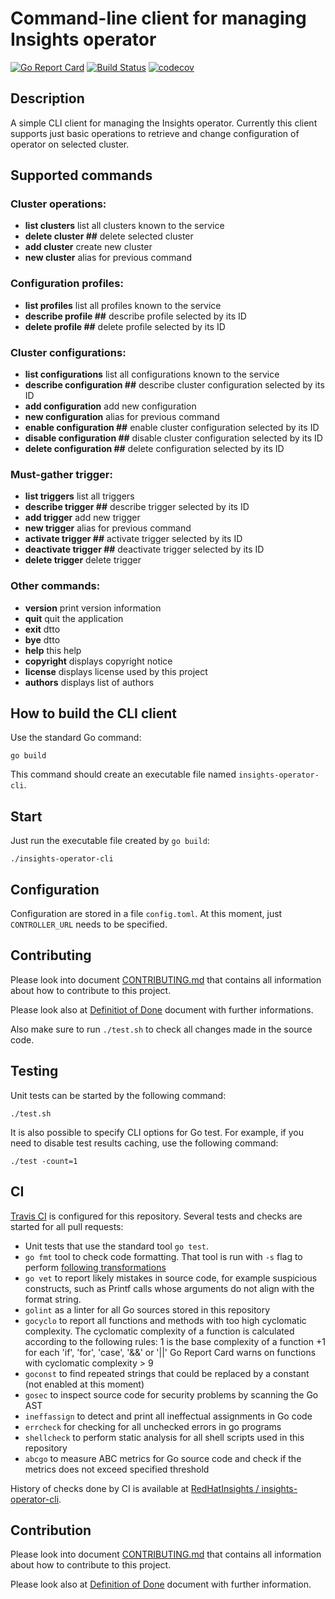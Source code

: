 # Command-line client for managing Insights operator

[![Go Report Card](https://goreportcard.com/badge/github.com/RedHatInsights/insights-operator-cli)](https://goreportcard.com/report/github.com/RedHatInsights/insights-operator-cli) [![Build Status](https://travis-ci.org/RedHatInsights/insights-operator-cli.svg?branch=master)](https://travis-ci.org/RedHatInsights/insights-operator-cli) [![codecov](https://codecov.io/gh/RedHatInsights/insights-operator-cli/branch/master/graph/badge.svg)](https://codecov.io/gh/RedHatInsights/insights-operator-cli)

## Description

A simple CLI client for managing the Insights operator. Currently this client supports just basic operations to retrieve and change configuration of operator on selected cluster.

## Supported commands

### Cluster operations:
* **list clusters** list all clusters known to the service
* **delete cluster ##**         delete selected cluster
* **add cluster**               create new cluster
* **new cluster**               alias for previous command

### Configuration profiles:
* **list profiles**             list all profiles known to the service
* **describe profile ##**       describe profile selected by its ID
* **delete profile ##**         delete profile selected by its ID

### Cluster configurations:
* **list configurations**       list all configurations known to the service
* **describe configuration ##** describe cluster configuration selected by its ID
* **add configuration**         add new configuration
* **new configuration**         alias for previous command
* **enable configuration ##**   enable cluster configuration selected by its ID
* **disable configuration ##**  disable cluster configuration selected by its ID
* **delete configuration ##**   delete configuration selected by its ID

### Must-gather trigger:       
* **list triggers**             list all triggers
* **describe trigger ##**       describe trigger selected by its ID
* **add trigger**               add new trigger
* **new trigger**               alias for previous command
* **activate trigger ##**       activate trigger selected by its ID
* **deactivate trigger ##**     deactivate trigger selected by its ID
* **delete trigger**            delete trigger

### Other commands:
* **version**                   print version information
* **quit**                      quit the application
* **exit**                      dtto
* **bye**                       dtto
* **help**                      this help
* **copyright**                 displays copyright notice
* **license**                   displays license used by this project
* **authors**                   displays list of authors


## How to build the CLI client

Use the standard Go command:

```
go build
```

This command should create an executable file named `insights-operator-cli`.

## Start

Just run the executable file created by `go build`:

```
./insights-operator-cli
```

## Configuration

Configuration are stored in a file `config.toml`.
At this moment, just `CONTROLLER_URL` needs to be specified.

## Contributing

Please look into document [CONTRIBUTING.md](CONTRIBUTING.md) that contains all information about how to contribute to this project.

Please look also at [Definitiot of Done](DoD.md) document with further informations.

Also make sure to run `./test.sh` to check all changes made in the source code.

## Testing

Unit tests can be started by the following command:

```
./test.sh
```

It is also possible to specify CLI options for Go test. For example, if you need to disable test results caching, use the following command:

```
./test -count=1
```

## CI

[Travis CI](https://travis-ci.com/) is configured for this repository. Several tests and checks are started for all pull requests:

* Unit tests that use the standard tool `go test`.
* `go fmt` tool to check code formatting. That tool is run with `-s` flag to perform [following transformations](https://golang.org/cmd/gofmt/#hdr-The_simplify_command)
* `go vet` to report likely mistakes in source code, for example suspicious constructs, such as Printf calls whose arguments do not align with the format string.
* `golint` as a linter for all Go sources stored in this repository
* `gocyclo` to report all functions and methods with too high cyclomatic complexity. The cyclomatic complexity of a function is calculated according to the following rules: 1 is the base complexity of a function +1 for each 'if', 'for', 'case', '&&' or '||' Go Report Card warns on functions with cyclomatic complexity > 9
* `goconst` to find repeated strings that could be replaced by a constant (not enabled at this moment)
* `gosec` to inspect source code for security problems by scanning the Go AST
* `ineffassign` to detect and print all ineffectual assignments in Go code
* `errcheck` for checking for all unchecked errors in go programs
* `shellcheck` to perform static analysis for all shell scripts used in this repository
* `abcgo` to measure ABC metrics for Go source code and check if the metrics does not exceed specified threshold

History of checks done by CI is available at [RedHatInsights / insights-operator-cli](https://travis-ci.org/RedHatInsights/insights-operator-cli).

## Contribution

Please look into document [CONTRIBUTING.md](CONTRIBUTING.md) that contains all information about how to contribute to this project.

Please look also at [Definition of Done](DoD.md) document with further information.
